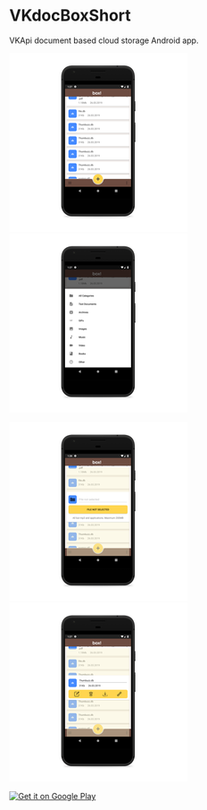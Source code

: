# VKdocBoxShort
VKApi document based cloud storage Android app.

![alt text](pic1.png)
![alt text](pic2.png)

![alt text](pic3.png)
![alt text](pic4.png)

<a href='https://play.google.com/store/apps/details?id=ru.brainix.ept.vkbox&pcampaignid=MKT-Other-global-all-co-prtnr-py-PartBadge-Mar2515-1'><img width="200" height="80" alt='Get it on Google Play' src='https://play.google.com/intl/en_us/badges/images/generic/en_badge_web_generic.png'/></a>
